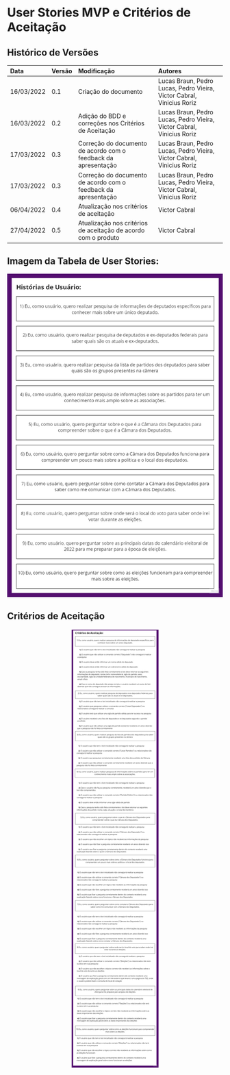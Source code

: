 # User Stories MVP e Critérios de Aceitação

## Histórico de Versões

| Data       | Versão | Modificação                                                    | Autores                                                               |
| :--------- | :----- | :------------------------------------------------------------- | :-------------------------------------------------------------------- |
| 16/03/2022 | 0.1    | Criação do documento                                           | Lucas Braun, Pedro Lucas, Pedro Vieira, Victor Cabral, Vinicius Roriz |
| 16/03/2022 | 0.2    | Adição do BDD e correções nos Critérios de Aceitação           | Lucas Braun, Pedro Lucas, Pedro Vieira, Victor Cabral, Vinicius Roriz |
| 17/03/2022 | 0.3    | Correção do documento de acordo com o feedback da apresentação | Lucas Braun, Pedro Lucas, Pedro Vieira, Victor Cabral, Vinicius Roriz |
| 17/03/2022 | 0.3    | Correção do documento de acordo com o feedback da apresentação | Lucas Braun, Pedro Lucas, Pedro Vieira, Victor Cabral, Vinicius Roriz |
| 06/04/2022 | 0.4    | Atualização nos critérios de aceitação                         | Victor Cabral                                                         |
| 27/04/2022 | 0.5    | Atualização nos critérios de aceitação de acordo com o produto | Victor Cabral                                                         |

## Imagem da Tabela de User Stories:

<p align="center">
  <img src="https://github.com/FGAUnB-REQ-GM/2021.2-DepBot/blob/main/docs/assets/historiasUsuario_V2.jpg?raw=true">
</p>

## Critérios de Aceitação

<p align="center">
  <img src="https://github.com/FGAUnB-REQ-GM/2021.2-DepBot/blob/main/docs/assets/criteriosAceitacao_V5.jpg?raw=true">
</p>
